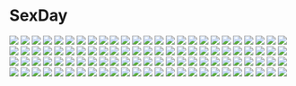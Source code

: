 # SexDay
![](https://konachan.com/image/0aa3b9fe5fc252ad49706edbd2c80653/Konachan.com%20-%20170757%20barefoot%20bed%20black_hair%20brown_eyes%20brown_hair%20goggles%20hanji_zoe%20levi_ackerman%20null_%28chronix%29%20open_shirt%20shingeki_no_kyojin%20short_hair.jpg)
![](https://konachan.com/jpeg/5a8ef4321082c0e3ec0fb75f647718b2/Konachan.com%20-%20224632%20anthropomorphism%20aqua_eyes%20aqua_hair%20eyepatch%20japanese_clothes%20kimono%20kiso_%28kancolle%29%20long_hair%20night%20ponytail%20signed%20sky%20stars%20yuihira_asu.jpg)
![](https://konachan.com/image/c4ea7fdbfb8d8a316ea2c0272bffc277/Konachan.com%20-%20191793%20blue_eyes%20goggles%20hat%20hatsune_miku%20nou%20twintails%20vocaloid%20wristwear.jpg)
![](https://konachan.com/image/2400684bdebfce595b5ee022afe1d5e5/Konachan.com%20-%2011864%20christmas%20kashiwagi_yuuma%20kashiwagi_yuuna%20mesousa%20pani_poni_dash%20thighhighs.jpg)
![](https://konachan.com/image/dfd0f5d76ea709fe8ea5dcd928b0c3de/Konachan.com%20-%20166370%20black_hair%20blonde_hair%20blue_eyes%20blush%20boots%20brown_eyes%20brown_hair%20eren_jaeger%20food%20group%20hanji_zoe%20ponytail%20short_hair%20uniform%20yellow_eyes.jpg)
![](https://konachan.com/jpeg/a4ddb6f0555db1a2246403b8a4749568/Konachan.com%20-%20109537%20barefoot%20black_hair%20dress%20flowers%20houraisan_kaguya%20ideolo%20long_hair%20petals%20red_eyes%20skirt%20touhou.jpg)
![](https://konachan.com/jpeg/df7e50d791c3f3c7e13a341526713e0a/Konachan.com%20-%20246392%20alp%20bikini%20black_hair%20fate_grand_order%20fate_%28series%29%20long_hair%20monochrome%20navel%20spread_legs%20swimsuit%20white%20xuanzang_%28fate_grand_order%29.jpg)
![](https://konachan.com/image/a295a5e97476e87e4855914d35087eee/Konachan.com%20-%205545%20minami-ke.jpg)
![](https://konachan.com/jpeg/16dafead8c97620449d532bb5a7ee7c8/Konachan.com%20-%20119387%20makise_kurisu%20nude%20steins%3Bgate%20underwater%20vector%20water.jpg)
![](https://konachan.com/jpeg/53750d6e4c437ef285d4a90e68aed3e9/Konachan.com%20-%2096784%20all_male%20kagamine_len%20male%20vocaloid.jpg)
![](https://konachan.com/image/28cd7fb262c1b38ecaa09e232407b335/Konachan.com%20-%2062725%20black_hair%20fura%20kaibutsu_oujo%20kamura_reiri%20red_eyes%20school_uniform.jpg)
![](https://konachan.com/jpeg/d7561dc04d6980c94e07566980a95fa1/Konachan.com%20-%20233042%20barefoot%20cat_smile%20christmas%20hyurasan%20naked_shirt%20remilia_scarlet%20santa_costume%20touhou%20vampire%20waifu2x%20wings.jpg)
![](https://konachan.com/image/37e9e168f58559451b23bce9619bff16/Konachan.com%20-%2037216%20bikini%20black_eyes%20black_hair%20breasts%20cleavage%20glasses%20maid%20swimsuit%20tagme%20taka_tony%20thighhighs.jpg)
![](https://konachan.com/image/10ab68a87672fb4668aa9a1071e8b7bb/Konachan.com%20-%20143637%20bike_shorts%20hoshizora_miyuki%20maeshima_ryou%20pink_hair%20precure%20shorts%20smile_precure%21.jpg)
![](https://konachan.com/image/b3bd1f44fac357ba0129cd9b25b621d4/Konachan.com%20-%20158917%20animal_ears%20blonde_hair%20catgirl%20kanojo_ni_mimi_to_shippo_ga_tsuiteru_riyuu_wo_setsumei_dekinai%20nardack%20school_uniform%20white%20yellow_eyes%20zoom_layer.jpg)
![](https://konachan.com/image/467f25a7c61f048ec82953387d0c42a3/Konachan.com%20-%20271738%20ass%20barefoot%20bikini%20black_hair%20blush%20breasts%20catgirl%20cleavage%20collar%20fang%20headband%20long_hair%20navel%20original%20swimsuit%20tail%20twintails%20zoom_layer.jpg)
![](https://konachan.com/image/1fd5c3c97b40b9be8685e71490ff316f/Konachan.com%20-%20216107%20braids%20catgirl%20chibi%20kaenbyou_rin%20long_hair%20magic%20misaki_%28kyal_001%29%20multiple_tails%20orange_eyes%20red_hair%20tail%20torn_clothes%20touhou%20twintails.jpg)
![](https://konachan.com/image/25d2b3d2f287b8a41e05c4368481ca49/Konachan.com%20-%20285736%20bed%20blush%20brown_hair%20navel%20nipples%20no_bra%20oosuki_mamako%20panties%20pubic_hair%20purple_eyes%20see_through%20signed%20underwear%20xtermination.jpg)
![](https://konachan.com/image/5b78ffd30503a529f2a97b2d6b8b8c5a/Konachan.com%20-%2069250%20blush%20marginal_skip%20mitha%20neithright_heithlover%20scan%20school_uniform%20sheila_el_elise%20thighhighs.jpg)
![](https://konachan.com/image/7293bc2b50ab74d6159532343cac4be3/Konachan.com%20-%20143803%20animal_ears%20blonde_hair%20blue_eyes%20boots%20bubbles%20foxgirl%20gloves%20loli%20multiple_tails%20nude%20original%20pashikiso%20tail%20underwater%20water.jpg)
![](https://konachan.com/image/bdaca3d2630cea4f0d418544fd50a08e/Konachan.com%20-%20114294%20aegis%20blonde_hair%20blue_eyes%20cameltoe%20persona%20segami_daisuke%20thighhighs%20tie%20white.jpg)
![](https://konachan.com/image/d8875c480408e908a391a1eb93c18344/Konachan.com%20-%20120148%20kousaka_kirino%20mirai_nikki%20ore_no_imouto_ga_konna_ni_kawaii_wake_ga_nai%20parody%20purple.jpg)
![](https://konachan.com/image/1efbd892886fccf618431638e909d695/Konachan.com%20-%2022878%20artoria_pendragon_%28all%29%20fate_%28series%29%20fate_stay_night%20saber.jpg)
![](https://konachan.com/jpeg/765072d2485d2b360063e397bfe07337/Konachan.com%20-%20296689%20all_male%20flowers%20male%20original%20polychromatic%20re%C2%B0%20shirt%20short_hair%20watermark%20white.jpg)
![](https://konachan.com/image/a0f7ca7abdcd993aaffdca25ac4db855/Konachan.com%20-%20118687%20megurine_luka%20vocaloid.jpg)
![](https://konachan.com/image/ebb6522de34abeb76827c091dd474e53/Konachan.com%20-%2094334%20black_hair%20fushikawa_kokoro%20japanese_clothes%20kimono%20long_hair%20maji_de_watashi_ni_koi_shinasai%21%20purple_eyes.jpg)
![](https://konachan.com/image/5afdd2397368430b407f644667902ec7/Konachan.com%20-%2098769%20butterfly%20dress%20fan%20flowers%20ichiyou_moka%20red_hair%20saigyouji_yuyuko%20touhou.jpg)
![](https://konachan.com/image/80053ef5cffecfe87166f5b579f35e29/Konachan.com%20-%20148112%20blue_eyes%20jpeg_artifacts%20long_hair%20megurine_luka%20pink_hair%20ruuya_higashino%20vocaloid.jpg)
![](https://konachan.com/image/7c6924b50951ac8368c7f100c31d4e67/Konachan.com%20-%2075005%20alisa_ilinichina_amiella%20breasts%20cleavage%20god_eater%20hat%20polychromatic%20real_xxiii%20red%20red_eyes%20skirt%20weapon.jpg)
![](https://konachan.com/image/74e69580f9c4726394a00f69d6ec4421/Konachan.com%20-%20114283%20blush%20ginta%20school_uniform%20tagme%20thighhighs%20underwear.jpg)
![](https://konachan.com/jpeg/346d86b0a733563a8496c8d5f208885c/Konachan.com%20-%208535%20badou_nails%20cigarette%20dogs%3A_bullets_%26_carnage%20eyepatch%20miwa_shirow.jpg)
![](https://konachan.com/jpeg/624859fd36ebbee8357a41e0434163b9/Konachan.com%20-%2016824%20hat%20red_eyes%20school_uniform%20tsukishiro_hikari%20white_hair%20wind%3A_a_breath_of_heart.jpg)
![](https://konachan.com/jpeg/d175106ede6b00e5f17ceac2b561df25/Konachan.com%20-%2036612%20food%20ikkitousen%20pocky.jpg)
![](https://konachan.com/jpeg/66b08727817f72f67b76d2277f439f8d/Konachan.com%20-%20180322%20akashirokai%20cape%20fire%20long_hair%20original%20pixiv_fantasia%20red_eyes%20red_hair%20scar.jpg)
![](https://konachan.com/jpeg/7ee40426faac66246b5364d7547487a3/Konachan.com%20-%2074332%20blue_eyes%20fire%20headband%20katana%20konpaku_youmu%20myon%20oyaji_kusa%20short_hair%20skirt%20sword%20touhou%20weapon%20white_hair.jpg)
![](https://konachan.com/jpeg/b4ff369feee480d7658602e4fb431f11/Konachan.com%20-%20134649%20beach%20bikini%20goggles%20loli%20long_hair%20pink_eyes%20pink_hair%20ss39%20swimsuit%20third-party_edit.jpg)
![](https://konachan.com/image/9e6debec33c375c91fab4c4545c298c4/Konachan.com%20-%209780%20allen_walker%20arystar_krory%20chibi%20d.gray-man%20gray%20kanda_yuu%20lavi.jpg)
![](https://konachan.com/image/7c9faf3519d392867ffbf2cbbca4b6ac/Konachan.com%20-%20210677%20animal%20anthropomorphism%20blue_eyes%20bubbles%20fish%20gloves%20hat%20kantai_collection%20pcw%20skintight%20underwater%20water%20white_hair%20wo-class_aircraft_carrier.jpg)
![](https://konachan.com/jpeg/86a620fd6653c1674f3d3c474c91b3b6/Konachan.com%20-%2098566%20bath%20black_hair%20blush%20game_cg%20hananomiya_ako%20nishimata_aoi%20nude%20onsen%20purple_eyes%20sekai_seifuku_kanojo%20towel.jpg)
![](https://konachan.com/image/751174e4b2606f1668788642faeecd98/Konachan.com%20-%20123826%20boku_wa_tomodachi_ga_sukunai%20kashiwazaki_sena.jpg)
![](https://konachan.com/jpeg/d1a3b19a7c041900baf724801ca25e65/Konachan.com%20-%20275218%20aqua_eyes%20aqua_hair%20ass%20autumn%20black_hair%20breasts%20brown_eyes%20gray_hair%20group%20leaves%20long_hair%20navel%20nude%20onsen%20red_eyes%20short_hair%20signed%20water.jpg)
![](https://konachan.com/jpeg/95916582e87131881a92d4983376271b/Konachan.com%20-%2051077%20clannad%20cosplay%20fujibayashi_kyou.jpg)
![](https://konachan.com/jpeg/09987d41d342085649e5c4409a07e06c/Konachan.com%20-%20301591%20animal_ears%20blush%20cameltoe%20catgirl%20flowers%20gray_hair%20melonbooks%20panties%20pantyhose%20scan%20scarf%20tagme_%28artist%29%20twintails%20underwear%20winter.jpg)
![](https://konachan.com/image/9fbd8f369592518057862ee87e2b66a1/Konachan.com%20-%207641%20kagami_kuro%20kodomo_no_jikan%20kokonoe_rin%20loli%20phone%20usa_mimi_%28character%29%20watashiya_kaworu.jpg)
![](https://konachan.com/jpeg/941a4d35634d3b5c76811b1932a1e165/Konachan.com%20-%2040239%20code_geass%20jeremiah_gottwald%20lelouch_lamperouge%20male%20shirley_fenette.jpg)
![](https://konachan.com/image/1815990cd3d0292b25cca8e2ff5dbcd7/Konachan.com%20-%2045072%20mizusawa_hikaru%20tagme%20weapon%20wings.jpg)
![](https://konachan.com/jpeg/2e66e1f65b304b0006fc9c5524bc3e2a/Konachan.com%20-%20275172%20aqua_eyes%20aqua_hair%20ass%20barefoot%20bikini%20blush%20headdress%20matsui_hiroaki%20rem_%28re%3Azero%29%20short_hair%20swimsuit%20topless.jpg)
![](https://konachan.com/image/5586cda80cdb607b432c80c5e8848a5a/Konachan.com%20-%2046333%20barasuishou%20hina_ichigo%20kanaria%20kunkun%20rozen_maiden%20shinku%20souseiseki%20suigintou%20suiseiseki.jpg)
![](https://konachan.com/image/3f3add2d9a24936d7b20c4cf13454ae0/Konachan.com%20-%20170975%20butterfly%20hatsune_miku%20long_hair%20purple_hair%20skirt%20socks%20tukino_%28panna%29%20twintails%20vocaloid.jpg)
![](https://konachan.com/jpeg/1823060d93c6d3cb54dc8194c73d522a/Konachan.com%20-%20255674%20hatsune_miku%20long_hair%20magical_mirai_%28vocaloid%29%20numu%20twintails%20vocaloid%20watermark.jpg)
![](https://konachan.com/image/18b2e35f15ee95a9176cf15bf4044902/Konachan.com%20-%2018998%20kanon%20sawatari_makoto.jpg)
![](https://konachan.com/image/da07f4a179403a99bf48dbf6f17d7808/Konachan.com%20-%20118632%20book%20brown_hair%20glasses%20kagome%20school_uniform%20short_hair.jpg)
![](https://konachan.com/image/849d13799e3d70245b19cf3d3afca0d3/Konachan.com%20-%20291088%20animal%20ass%20bird%20blindfold%20dako6995%20gloves%20nier%20nier%3A_automata%20ruins%20short_hair%20sword%20watermark%20weapon%20white_hair%20yorha_unit_no._2_type_b.jpg)
![](https://konachan.com/image/864ea4074e2cc0c0eba06f222ff91e0b/Konachan.com%20-%2028833%20amano_kozue%20animal%20aria%20cat%20mizunashi_akari.jpg)
![](https://konachan.com/jpeg/f8434cc0d4b6e92c1bd6c9e06770eeeb/Konachan.com%20-%20305920%20braids%20breasts%20cape%20cleavage%20elsword%20green_eyes%20green_hair%20leotard%20long_hair%20pointed_ears%20ponytail%20sollyz%20spread_legs%20sword%20thighhighs%20weapon%20wink.jpg)
![](https://konachan.com/image/39746987ff88e89c969d2bad7752dfe4/Konachan.com%20-%2057116%20hanyuu%20higurashi_no_naku_koro_ni%20horns.jpg)
![](https://konachan.com/jpeg/6ffe45e66e48cd2ec681fb2af7c0ee1d/Konachan.com%20-%20264421%20blue%20dress%20gradient%20kamin%20monochrome%20original%20short_hair%20silhouette.jpg)
![](https://konachan.com/jpeg/b5fa9a2b38961499bb995841dbc07953/Konachan.com%20-%20277021%20black_hair%20blue_eyes%20blue_hair%20bow%20braids%20breasts%20brown_eyes%20cleavage%20dress%20flowers%20grass%20gray_hair%20ikomochi%20long_hair%20nijisanji%20ponytail%20short_hair.jpg)
![](https://konachan.com/jpeg/a20a8b76dad67b3e7a3e9329ce24a841/Konachan.com%20-%20257541%20anmi%20bikini%20breasts%20brown_hair%20cleavage%20original%20pink_eyes%20short_hair%20swimsuit%20third-party_edit%20water%20white.jpg)
![](https://konachan.com/image/29bf2537b159763f1da81c9fb2d1a152/Konachan.com%20-%20104466%20animal%20brown_eyes%20brown_hair%20cat%20kneehighs%20kyon_no_imouto%20shamisen%20skirt%20suzumiya_haruhi_no_yuutsu.jpg)
![](https://konachan.com/image/5f1b5b1e4cc112ca5f681339aeb246c5/Konachan.com%20-%2097296%202girls%20animal_ears%20blonde_hair%20blue_eyes%20eila_ilmatar_juutilainen%20kuronyan%20sanya_v_litvyak%20strike_witches%20tie%20white%20wink.jpg)
![](https://konachan.com/jpeg/54ec87d30233874aaa1edc5c5f006bea/Konachan.com%20-%2099311%20animal%20aqua_hair%20cat%20hatsune_miku%20headphones%20moon%20thighhighs%20twintails%20vocaloid.jpg)
![](https://konachan.com/jpeg/db2189b9ee8b10112170b3f92f1dd2c8/Konachan.com%20-%20159935%20bloomers%20blush%20feesu_%28rinc7600%29%20green_hair%20gym_uniform%20kneehighs%20kochiya_sanae%20long_hair%20navel%20school_uniform%20touhou%20yellow_eyes.jpg)
![](https://konachan.com/jpeg/9a8c1c3175243b555cde4173a05d5f7c/Konachan.com%20-%20280366%20animal_ears%20bones%20brown_hair%20collar%20hoodie%20long_hair%20no_bra%20nopan%20original%20red_eyes%20ryu_narb%20tail%20white%20wolfgirl.jpg)
![](https://konachan.com/image/92488eaf3105be4acbeb9d697ca81569/Konachan.com%20-%2032300%20arcueid_brunestud%20shingetsutan_tsukihime.jpg)
![](https://konachan.com/image/2dcc41efb8d75449e2981d596d04149b/Konachan.com%20-%2021852%20animal%20azumanga_daioh%20cat%20kamineko.jpg)
![](https://konachan.com/image/580fefea2c3f353dc8606175a328199a/Konachan.com%20-%2063944%20favorite%20game_cg%20hoshizora_no_memoria%20tagme.jpg)
![](https://konachan.com/image/acfd47883d553d290fe142d5b5dc1227/Konachan.com%20-%20150014%20amano_yukiteru%20black_hair%20blue_eyes%20gasai_yuno%20loundraw%20mirai_nikki%20phone%20pink_eyes%20pink_hair.jpg)
![](https://konachan.com/jpeg/f9031c53c74d590a1c9ac1e4a9ed2332/Konachan.com%20-%20259011%20anthropomorphism%20aqua_hair%20ass%20azur_lane%20breasts%20couch%20garter_belt%20purple_eyes%20st._louis_%28azur_lane%29%20stockings%20thighhighs%20tobi-mura.jpg)
![](https://konachan.com/jpeg/744847d07eca45bbed1c30c07b860e6a/Konachan.com%20-%20273445%20blonde_hair%20bow%20cameltoe%20fate_grand_order%20fate_%28series%29%20kachayori%20loli%20long_hair%20panties%20red_eyes%20thighhighs%20underwear.jpg)
![](https://konachan.com/image/5d14efcfe66a2c6c4776ba54b052777b/Konachan.com%20-%20110987%20blonde_hair%20blue_eyes%20forest%20green_hair%20hat%20kochiya_sanae%20long_hair%20moriya_suwako%20ribbons%20scarf%20short_hair%20signed%20skade%20touhou%20tree%20yasaka_kanako.jpg)
![](https://konachan.com/jpeg/a906d4202a9b4d63c1014d1794986f31/Konachan.com%20-%20255148%202girls%20black_hair%20blonde_hair%20feathers%20mignon%20navel%20no_bra%20panties%20panty_pull%20purple_eyes%20shirt_lift%20skirt%20thighhighs%20underboob%20underwear%20watanabe_you.jpg)
![](https://konachan.com/jpeg/635a328667d8ec767eec5398a31b2a90/Konachan.com%20-%20301144%20arknights%20exusiai_%28arknights%29%20halo%20navel%20nopan%20pantyhose%20ruwoka%20short_hair%20wings.jpg)
![](https://konachan.com/jpeg/4c1bded2caa85aac5a18e1d0315cae02/Konachan.com%20-%20246010%20blush%20breasts%20clouds%20horns%20navel%20nipples%20nude%20penis%20purple_eyes%20pussy%20red_hair%20sex%20sky%20spread_legs%20uncensored%20wanaca%20winged_cloud%20wristwear.jpg)
![](https://konachan.com/jpeg/6be455f2707d9e146c556ecdda240dd8/Konachan.com%20-%20276877%20anthropomorphism%20arciealbano%20azur_lane%20bikini%20breasts%20long_hair%20navel%20purple_eyes%20swimsuit%20third-party_edit%20topless%20wet%20white%20white_hair.jpg)
![](https://konachan.com/jpeg/8e89261dab364b8f621b5fd87a21cd09/Konachan.com%20-%20249542%202girls%20game_cg%20kagome%20minakami_yuki%20school_uniform%20shoujo_ai%20subarashiki_hibi%20tie%20wakatsuki_kagami.jpg)
![](https://konachan.com/image/edde60c11c9e2e77802a5fa4d2d1fdf5/Konachan.com%20-%20221713%20blonde_hair%20blue_eyes%20blush%20bow%20breasts%20condom%20cum%20elbow_gloves%20gloves%20handjob%20long_hair%20nipples%20original%20penis%20pubic_hair%20pussy%20thighhighs%20uncensored.jpg)
![](https://konachan.com/image/dc0b7dffbfa2efa3e8bba54e183f3c40/Konachan.com%20-%20192677%20building%20landscape%20nobody%20saiga_tokihito%20scenic%20the_hobbit.jpg)
![](https://konachan.com/jpeg/2a640417080399a32af0febabea149a5/Konachan.com%20-%20202434%20blue_hair%20hatsune_miku%20long_hair%20stockings%20twintails%20vocaloid%20water%20yusuke.jpg)
![](https://konachan.com/image/21f12d123e2405d0a483056415579201/Konachan.com%20-%207248%20animal_ears%20bell%20blush%20bow%20brown_hair%20catgirl%20gagraphic%20headdress%20jpeg_artifacts%20logo%20maid%20scion%20tail%20watermark.jpg)
![](https://konachan.com/image/9879e3024e93c7a09f2aa4ceea4a4dbb/Konachan.com%20-%2065510%20kagamine_rin%20kamui_gakupo%20male%20vocaloid.jpg)
![](https://konachan.com/jpeg/6089d458db816af09a4db7ceafe25b77/Konachan.com%20-%2098496%20blonde_hair%20close%20eila_ilmatar_juutilainen%20strike_witches%20white.jpg)
![](https://konachan.com/image/050be0dbd294d585e823836bf39a8fd2/Konachan.com%20-%2058872%20hatsune_miku%20vocaloid.jpg)
![](https://konachan.com/jpeg/f0b9b29b58008db1ae6b85788681417a/Konachan.com%20-%20210601%20aqua_eyes%20blonde_hair%20bow_%28weapon%29%20breasts%20cameltoe%20cleavage%20escu%3Ade%20game_cg%20mikeou%20navel%20panties%20ribbons%20stockings%20underwear%20weapon%20wings.jpg)
![](https://konachan.com/jpeg/6370275039d82e507ef0cc024c9ce3bb/Konachan.com%20-%20127811%20flowers%20hatsune_miku%20mirimo%20polychromatic%20vocaloid.jpg)
![](https://konachan.com/image/1fc01a1dcb83939a93458130964fe908/Konachan.com%20-%2083993%20diebuster%20gainax%20gunbuster%20nono.jpg)
![](https://konachan.com/image/4ae006008f00076a1db81790c12050c4/Konachan.com%20-%20198261%20aqua_hair%20dress%20flowers%20hatsune_miku%20long_hair%20stars%20thighhighs%20twintails%20vocaloid.jpg)
![](https://konachan.com/image/359d579ddcc5cf00871c915107d51007/Konachan.com%20-%2049402%20black_star%20dark%20death_the_kid%20elizabeth_thompson%20franken_stein%20maka_albarn%20nakatsukasa_tsubaki%20patricia_thompson%20soul_eater%20soul_eater_evans.jpg)
![](https://konachan.com/image/0e203ef74b3fd7b6f0b5d4b050284ab3/Konachan.com%20-%20215297%20brown_hair%20cherry_blossoms%20flowers%20green_eyes%20kawaku%20long_hair%20nude%20onsen%20scan%20towel%20translation_request%20wet.jpg)
![](https://konachan.com/jpeg/06dff7f0200cdad5a8d84f01dd2263f7/Konachan.com%20-%20297609%20%23compass%202girls%20aqua_eyes%20aqua_hair%20barefoot%20dress%20hatsune_miku%20long_hair%20microphone%20shackles%20short_hair%20skirt%20thighhighs%20vhumiku%20vocaloid%20white_hair.jpg)
![](https://konachan.com/jpeg/58c96e6ce49f6fc145a7d98b77ff7c7c/Konachan.com%20-%20127191%20araragi_karen%20black_hair%20green%20monogatari_%28series%29%20nisemonogatari%20purple_eyes%20short_hair.jpg)
![](https://konachan.com/jpeg/efca5fcf54684b0fe59f9a3e42c2720a/Konachan.com%20-%20198074%202girls%20ass%20ass_grab%20beach%20bikini%20blue_eyes%20fang%20hikage_eiji%20long_hair%20pink_hair%20sonken%20sonshoukou%20swimsuit%20umbrella%20water%20watermark%20wink%20yuri.jpg)
![](https://konachan.com/image/2955f5a2c8807e8730f70cd34f75e7a1/Konachan.com%20-%20297894%20black_hair%20blush%20breasts%20cccpo%20censored%20headband%20long_hair%20male%20navel%20nipples%20nude%20original%20penis%20pink_eyes%20pussy%20sex.jpg)
![](https://konachan.com/jpeg/c2157a55a29ff30ac13c39649d9aa379/Konachan.com%20-%20182828%20brown_eyes%20brown_hair%20hakurei_reimu%20hat%20long_hair%20masao%20ofuda%20touhou%20white.jpg)
![](https://konachan.com/jpeg/269045413a4034ecc6d442b8925b2be1/Konachan.com%20-%20205813%20blush%20breasts%20game_cg%20gray_hair%20grune%20pussy%20red_eyes%20spread_legs%20spread_pussy%20tagme_%28character%29%20tengoku_hime%20thighhighs%20twintails%20uncensored.jpg)
![](https://konachan.com/jpeg/64ace440343df6f3b20b344afc1426b3/Konachan.com%20-%20262017%20building%20junpei_%28juntonanotukunanika%29%20male%20original%20underwater%20water.jpg)
![](https://konachan.com/jpeg/b583c14583d1c42c13f023a42f52d29f/Konachan.com%20-%20305228%20ass%20black_eyes%20black_hair%20blue_eyes%20blush%20breasts%20brown_hair%20bunny_ears%20bunnygirl%20cleavage%20gin00%20gray_hair%20headband%20izumi_mei%20long_hair%20tail%20white.jpg)
![](https://konachan.com/image/b3cbb6a7669652423d987ba5c0a25195/Konachan.com%20-%20204964%20blush%20chloe_von_einzbern%20cropped%20dark_skin%20dress%20fate_%28series%29%20illyasviel_von_einzbern%20loli%20negija%20nipples%20thighhighs%20yuri.jpg)
![](https://konachan.com/image/86fc5c73201ed5a7c0a0232aeb4de990/Konachan.com%20-%2045339%20ass%20blush%20breasts%20glasses%20kannagi_itsuki%20nopan%20pussy%20sora_wo_kakeru_shoujo%20uncensored%20undressing.jpg)
![](https://konachan.com/jpeg/cbed7dbae97633399c35e0b8fcab4f25/Konachan.com%20-%20301651%20blush%20cherry_blossoms%20fate_grand_order%20fate_%28series%29%20flowers%20green_hair%20horns%20long_hair%20morizono_shiki%20thighhighs%20yellow_eyes.jpg)
